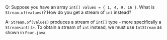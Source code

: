 Q: Suppose you have an array `int[] values = { 1, 4, 9, 16 }`. What is `Stream.of(values)`? How do you get a stream of `int` instead?

A: `Stream.of(values)` produces a stream of `int[]` type - more specifically a `Stream<int[]>`. To obtain a stream of `int` instead, we must use `IntStream` as shown in `Four.java`.
